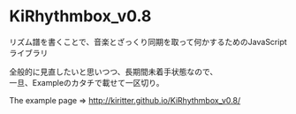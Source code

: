 KiRhythmbox_v0.8
================

リズム譜を書くことで、音楽とざっくり同期を取って何かするためのJavaScriptライブラリ

全般的に見直したいと思いつつ、長期間未着手状態なので、  
一旦、Exampleのカタチで載せて一区切り。

The example page => http://kiritter.github.io/KiRhythmbox_v0.8/
